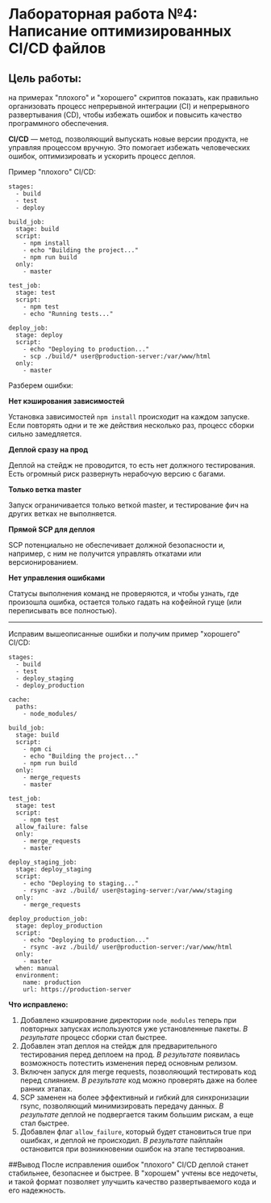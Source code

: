 # Лабораторная работа №4: Написание оптимизированных CI/CD файлов

## Цель работы:
на примерах "плохого" и "хорошего" скриптов показать, как правильно организовать процесс непрерывной интеграции (CI) и непрерывного развертывания (CD), чтобы избежать ошибок и повысить качество программного обеспечения.


**CI/CD** — метод, позволяющий выпускать новые версии продукта, не управляя процессом вручную. Это помогает избежать человеческих ошибок, оптимизировать и ускорить процесс деплоя.

Пример "плохого" CI/CD:

```
stages:
  - build
  - test
  - deploy

build_job:
  stage: build
  script:
    - npm install
    - echo "Building the project..."
    - npm run build
  only:
    - master

test_job:
  stage: test
  script:
    - npm test
    - echo "Running tests..."

deploy_job:
  stage: deploy
  script:
    - echo "Deploying to production..."
    - scp ./build/* user@production-server:/var/www/html
  only:
    - master
```

Разберем ошибки:

**Нет кэширования зависимостей**

Установка зависимостей `npm install` происходит на каждом запуске. Если повторять одни и те же действия несколько раз, процесс сборки сильно замедляется.

**Деплой сразу на прод**

Деплой на стейдж не проводится, то есть нет должного тестирования. Есть огромный риск развернуть нерабочую версию с багами.

**Только ветка master**

Запуск ограничивается только веткой master, и тестирование фич на других ветках не выполняется.

**Прямой SCP для деплоя**

SCP потенциально не обеспечивает должной безопасности и, например, с ним не получится управлять откатами или версионированием.

**Нет управления ошибками**

Статусы выполнения команд не проверяются, и чтобы узнать, где произошла ошибка, остается только гадать на кофейной гуще (или переписывать все полностью).

---

Исправим вышеописанные ошибки и получим пример "хорошего" CI/CD:

```
stages:
  - build
  - test
  - deploy_staging
  - deploy_production

cache:
  paths:
    - node_modules/

build_job:
  stage: build
  script:
    - npm ci
    - echo "Building the project..."
    - npm run build
  only:
    - merge_requests
    - master

test_job:
  stage: test
  script:
    - npm test
  allow_failure: false
  only:
    - merge_requests
    - master

deploy_staging_job:
  stage: deploy_staging
  script:
    - echo "Deploying to staging..."
    - rsync -avz ./build/ user@staging-server:/var/www/staging
  only:
    - merge_requests

deploy_production_job:
  stage: deploy_production
  script:
    - echo "Deploying to production..."
    - rsync -avz ./build/ user@production-server:/var/www/html
  only:
    - master
  when: manual
  environment:
    name: production
    url: https://production-server
```

**Что исправлено:**

1. Добавлено кэширование директории `node_modules` теперь при повторных запусках используются уже установленные пакеты. *В результате* процесс сборки стал быстрее.
2. Добавлен этап деплоя на стейдж для предварительного тестирования перед деплоем на прод. *В результате* появилась возможность потестить изменения перед основным релизом.
3. Включен запуск для merge requests, позволяющий тестировать код перед слиянием. *В результате* код можно проверять даже на более ранних этапах.
4. SCP заменен на более эффективный и гибкий для синхронизации rsync, позволяющий минимизировать передачу данных. *В результате* деплой не подвергается таким большим рискам, а еще стал быстрее.
5. Добавлен флаг `allow_failure`, который будет становиться true при ошибках, и деплой не происходил. *В результате* пайплайн остановится при возникновении ошибок на этапе тестирвоания.


##Вывод
После исправления ошибок "плохого" CI/CD деплой станет стабильнее, безопаснее и быстрее. В "хорошем" учтены все недочеты, и такой формат позволяет улучшить качество развертываемого кода и его надежность.
